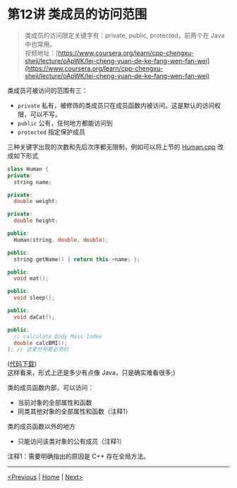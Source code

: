 # 第12讲 类成员的访问范围

> 类成员的访问限定关键字有：private, public, protected，前两个在 Java 中也常用。  
> 视频地址：[https://www.coursera.org/learn/cpp-chengxu-sheji/lecture/oApWK/lei-cheng-yuan-de-ke-fang-wen-fan-wei](https://www.coursera.org/learn/cpp-chengxu-sheji/lecture/oApWK/lei-cheng-yuan-de-ke-fang-wen-fan-wei)

类成员可被访问的范围有三：

* `private` 私有，被修饰的类成员只在成员函数内被访问。这是默认的访问权限，可以不写。
* `public` 公有，任何地方都能访问到
* `protected` 指定保护成员

三种关键字出现的次数和先后次序都无限制，例如可以将上节的 [Human.cpp](https://github.com/iridiumcao/cpp-note/tree/880e117845a17eb6c60956118ca4255ee37bb412/code/ch11/Human.cpp) 改成如下形式

```cpp
class Human {
private:
  string name;

private:
  double weight;

private:
  double height;

public:
  Human(string, double, double);

public:
  string getName() { return this->name; };

public:
  void eat();

public:
  void sleep();

public:
  void daCat();

public:
  // calculate Body Mass Index
  double calcBMI();
}; // 这里分号是必须的
```

\([代码下载](https://github.com/iridiumcao/cpp-note/tree/880e117845a17eb6c60956118ca4255ee37bb412/code/ch12/Human.cpp)\)  
这样看来，形式上还是多少有点像 Java，只是确实难看很多;\)

类的成员函数内部，可以访问：

* 当前对象的全部属性和函数
* 同类其他对象的全部属性和函数（注释1）

类的成员函数以外的地方

* 只能访问该类对象的公有成员（注释1）

注释1：需要明确指出的原因是 C++ 存在全局方法。

---

[\<Previous](ch-11-abstact.md) \| [Home](SUMMARY.md) \| [Next\>](ch-13-constructor.md)
